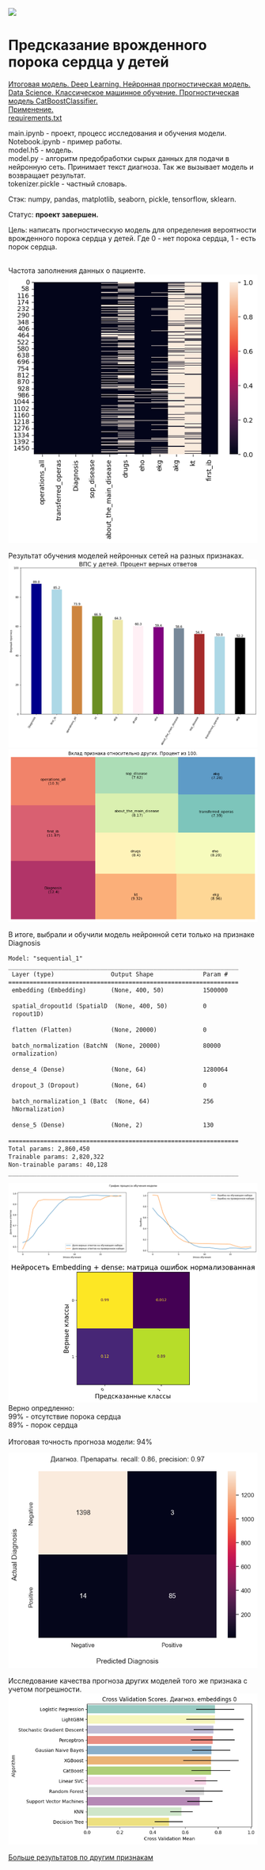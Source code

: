 ![](https://github.com/salfa-ru/doct24_neural-network/blob/main/PatientsExcelData/Dmitry/png/cdn_alltend_ru_pic.jpg)

# Предсказание врожденного порока сердца у детей

<a href='https://github.com/DmitryTatarintsev/internship/blob/main/vps_folder/main.ipynb'> Итоговая модель. Deep Learning. Нейронная прогностическая модель.  </a> </br>
<a href='https://github.com/DmitryTatarintsev/internship/blob/main/vps_folder/heart_disease_classicML_model.ipynb'> Data Science. Классическое машинное обучение. Прогностическая модель CatBoostClassifier. </a> </br>
<a href='https://github.com/DmitryTatarintsev/internship/blob/main/vps_folder/Notebook.ipynb'> Применение. </a> </br>
<a href='https://github.com/DmitryTatarintsev/internship/blob/main/vps_folder/requirements.txt'> requirements.txt </a></br>

main.ipynb - проект, процесс исследования и обучения модели.</br>
Notebook.ipynb  - пример работы.</br>
model.h5  - модель.</br>
model.py -  алгоритм предобработки сырых данных для подачи в нейронную сеть. Принимает текст диагноза. Так же вызывает модель и возвращает результат.</br>
tokenizer.pickle - частный словарь.

Стэк: numpy, pandas, matplotlib, seaborn, pickle, tensorflow, sklearn.

Статус: **проект завершен.**

Цель: написать прогностическую модель для определения вероятности врожденного порока сердца у детей. Где 0 - нет порока сердца, 1 - есть порок сердца.

</br>Частота заполнения данных о пациенте.</br>
![](https://github.com/DmitryTatarintsev/internship/blob/main/vps_folder/png/df_null.png)

Результат обучения моделей нейронных сетей на разных признаках.
![](https://github.com/DmitryTatarintsev/internship/blob/main/vps_folder/png/all.png)
![](https://github.com/DmitryTatarintsev/internship/blob/main/vps_folder/png/all1.png)

В итоге, выбрали и обучили модель нейронной сети только на признаке Diagnosis
```
Model: "sequential_1"
_________________________________________________________________
 Layer (type)                Output Shape              Param #   
=================================================================
 embedding (Embedding)       (None, 400, 50)           1500000   
                                                                 
 spatial_dropout1d (SpatialD  (None, 400, 50)          0         
 ropout1D)                                                       
                                                                 
 flatten (Flatten)           (None, 20000)             0         
                                                                 
 batch_normalization (BatchN  (None, 20000)            80000     
 ormalization)                                                   
                                                                 
 dense_4 (Dense)             (None, 64)                1280064   
                                                                 
 dropout_3 (Dropout)         (None, 64)                0         
                                                                 
 batch_normalization_1 (Batc  (None, 64)               256       
 hNormalization)                                                 
                                                                 
 dense_5 (Dense)             (None, 2)                 130       
                                                                 
=================================================================
Total params: 2,860,450
Trainable params: 2,820,322
Non-trainable params: 40,128
_________________________________________________________________
```
![](https://github.com/DmitryTatarintsev/internship/blob/main/vps_folder/png/train_result.png)
![](https://github.com/DmitryTatarintsev/internship/blob/main/vps_folder/png/embedding_model.png)
</br> Верно опредленно: </br>
99% -  отсутствие порока сердца </br>
89% - порок сердца</br>
</br>
Итоговая точность прогноза модели: 94%

![](https://github.com/DmitryTatarintsev/internship/blob/main/vps_folder/png/cm_all.png)

Исследование качества прогноза других моделей того же признака с учетом погрешности.
![](https://github.com/DmitryTatarintsev/internship/blob/main/vps_folder/png/other_model_result.png)

<a href='https://github.com/DmitryTatarintsev/internship/blob/main/vps_folder/other_results.md'> Больше результатов по другим признакам </a> 
